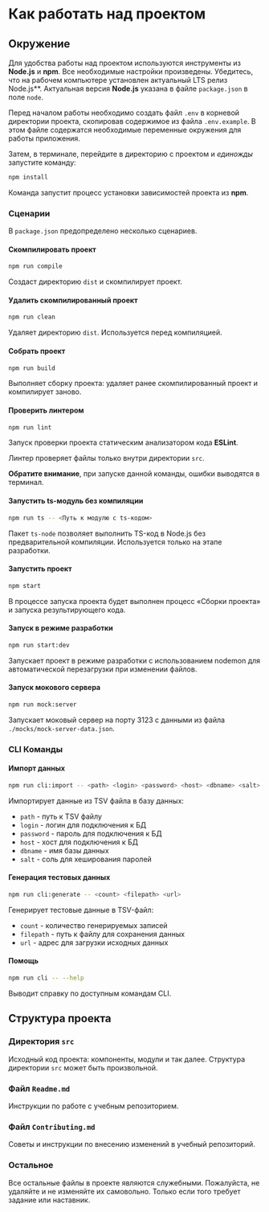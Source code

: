 # Как работать над проектом

## Окружение

Для удобства работы над проектом используются инструменты из **Node.js** и **npm**. Все необходимые настройки произведены. Убедитесь, что на рабочем компьютере установлен актуальный LTS релиз Node.js**. Актуальная версия **Node.js** указана в файле `package.json` в поле `node`. 

Перед началом работы необходимо создать файл `.env` в корневой директории проекта, скопировав содержимое из файла `.env.example`. В этом файле содержатся необходимые переменные окружения для работы приложения.

Затем, в терминале, перейдите в директорию с проектом и _единожды_ запустите команду:

```bash
npm install
```

Команда запустит процесс установки зависимостей проекта из **npm**.

### Сценарии

В `package.json` предопределено несколько сценариев.

#### Скомпилировать проект

```bash
npm run compile
```

Создаст директорию `dist` и скомпилирует проект.

#### Удалить скомпилированный проект

```bash
npm run clean
```

Удаляет директорию `dist`. Используется перед компиляцией.

#### Собрать проект

```bash
npm run build
```

Выполняет сборку проекта: удаляет ранее скомпилированный проект и компилирует заново.

#### Проверить линтером

```bash
npm run lint
```

Запуск проверки проекта статическим анализатором кода **ESLint**.

Линтер проверяет файлы только внутри директории `src`.

**Обратите внимание**, при запуске данной команды, ошибки выводятся в терминал.

#### Запустить ts-модуль без компиляции

```bash
npm run ts -- <Путь к модулю с ts-кодом>
```

Пакет `ts-node` позволяет выполнить TS-код в Node.js без предварительной компиляции. Используется только на этапе разработки.

#### Запустить проект

```bash
npm start
```

В процессе запуска проекта будет выполнен процесс «Сборки проекта» и запуска результирующего кода.

#### Запуск в режиме разработки

```bash
npm run start:dev
```

Запускает проект в режиме разработки с использованием nodemon для автоматической перезагрузки при изменении файлов.

#### Запуск мокового сервера

```bash
npm run mock:server
```

Запускает моковый сервер на порту 3123 с данными из файла `./mocks/mock-server-data.json`.

### CLI Команды

#### Импорт данных

```bash
npm run cli:import -- <path> <login> <password> <host> <dbname> <salt>
```

Импортирует данные из TSV файла в базу данных:
- `path` - путь к TSV файлу
- `login` - логин для подключения к БД
- `password` - пароль для подключения к БД
- `host` - хост для подключения к БД
- `dbname` - имя базы данных
- `salt` - соль для хеширования паролей

#### Генерация тестовых данных

```bash
npm run cli:generate -- <count> <filepath> <url>
```

Генерирует тестовые данные в TSV-файл:
- `count` - количество генерируемых записей
- `filepath` - путь к файлу для сохранения данных
- `url` - адрес для загрузки исходных данных

#### Помощь

```bash
npm run cli -- --help
```

Выводит справку по доступным командам CLI.

## Структура проекта

### Директория `src`

Исходный код проекта: компоненты, модули и так далее. Структура директории `src` может быть произвольной.

### Файл `Readme.md`

Инструкции по работе с учебным репозиторием.

### Файл `Contributing.md`

Советы и инструкции по внесению изменений в учебный репозиторий.

### Остальное

Все остальные файлы в проекте являются служебными. Пожалуйста, не удаляйте и не изменяйте их самовольно. Только если того требует задание или наставник.
